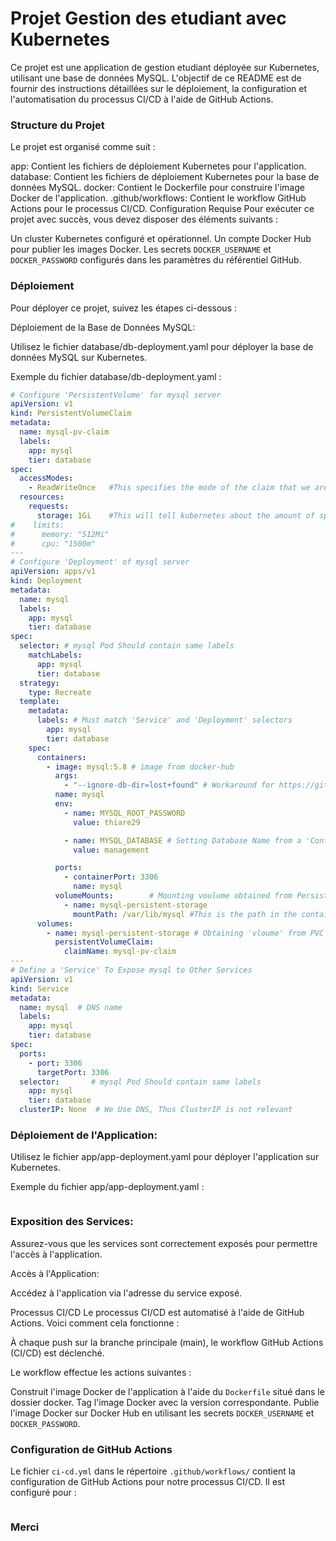 # Projet Gestion des etudiant avec Kubernetes
Ce projet est une application de gestion etudiant déployée sur Kubernetes, utilisant une base de données MySQL. L'objectif de ce README est de fournir des instructions détaillées sur le déploiement, la configuration et l'automatisation du processus CI/CD à l'aide de GitHub Actions.

### Structure du Projet
Le projet est organisé comme suit :

app: Contient les fichiers de déploiement Kubernetes pour l'application.
database: Contient les fichiers de déploiement Kubernetes pour la base de données MySQL.
docker: Contient le Dockerfile pour construire l'image Docker de l'application.
.github/workflows: Contient le workflow GitHub Actions pour le processus CI/CD.
Configuration Requise
Pour exécuter ce projet avec succès, vous devez disposer des éléments suivants :

Un cluster Kubernetes configuré et opérationnel.
Un compte Docker Hub pour publier les images Docker.
Les secrets `DOCKER_USERNAME` et `DOCKER_PASSWORD` configurés dans les paramètres du référentiel GitHub.
###  Déploiement
Pour déployer ce projet, suivez les étapes ci-dessous :

Déploiement de la Base de Données MySQL:

Utilisez le fichier database/db-deployment.yaml pour déployer la base de données MySQL sur Kubernetes.

Exemple du fichier database/db-deployment.yaml :

```yaml
# Configure 'PersistentVolume' for mysql server
apiVersion: v1
kind: PersistentVolumeClaim
metadata:
  name: mysql-pv-claim
  labels:
    app: mysql
    tier: database
spec:
  accessModes:
    - ReadWriteOnce   #This specifies the mode of the claim that we are trying to create.
  resources:
    requests:
      storage: 1Gi    #This will tell kubernetes about the amount of space we are trying to claim.
#    limits:
#      memory: "512Mi"
#      cpu: "1500m"
---
# Configure 'Deployment' of mysql server
apiVersion: apps/v1
kind: Deployment
metadata:
  name: mysql
  labels:
    app: mysql
    tier: database
spec:
  selector: # mysql Pod Should contain same labels
    matchLabels:
      app: mysql
      tier: database
  strategy:
    type: Recreate
  template:
    metadata:
      labels: # Must match 'Service' and 'Deployment' selectors
        app: mysql
        tier: database
    spec:
      containers:
        - image: mysql:5.8 # image from docker-hub
          args:
            - "--ignore-db-dir=lost+found" # Workaround for https://github.com/docker-library/mysql/issues/186
          name: mysql
          env:
            - name: MYSQL_ROOT_PASSWORD
              value: thiare29

            - name: MYSQL_DATABASE # Setting Database Name from a 'ConfigMap'
              value: management

          ports:
            - containerPort: 3306
              name: mysql
          volumeMounts:        # Mounting voulume obtained from Persistent Volume Claim
            - name: mysql-persistent-storage
              mountPath: /var/lib/mysql #This is the path in the container on which the mounting will take place.
      volumes:
        - name: mysql-persistent-storage # Obtaining 'vloume' from PVC
          persistentVolumeClaim:
            claimName: mysql-pv-claim
---
# Define a 'Service' To Expose mysql to Other Services
apiVersion: v1
kind: Service
metadata:
  name: mysql  # DNS name
  labels:
    app: mysql
    tier: database
spec:
  ports:
    - port: 3306
      targetPort: 3306
  selector:       # mysql Pod Should contain same labels
    app: mysql
    tier: database
  clusterIP: None  # We Use DNS, Thus ClusterIP is not relevant
```
### Déploiement de l'Application:

Utilisez le fichier app/app-deployment.yaml pour déployer l'application sur Kubernetes.

Exemple du fichier app/app-deployment.yaml :

```yaml

```

### Exposition des Services:

Assurez-vous que les services sont correctement exposés pour permettre l'accès à l'application.

Accès à l'Application:

Accédez à l'application via l'adresse du service exposé.

Processus CI/CD
Le processus CI/CD est automatisé à l'aide de GitHub Actions. Voici comment cela fonctionne :

À chaque push sur la branche principale (main), le workflow GitHub Actions (CI/CD) est déclenché.

Le workflow effectue les actions suivantes :

Construit l'image Docker de l'application à l'aide du `Dockerfile` situé dans le dossier docker.
Tag l'image Docker avec la version correspondante.
Publie l'image Docker sur Docker Hub en utilisant les secrets `DOCKER_USERNAME` et `DOCKER_PASSWORD`.

### Configuration de GitHub Actions

Le fichier `ci-cd.yml` dans le répertoire `.github/workflows/` contient la configuration de GitHub Actions pour notre processus CI/CD. Il est configuré pour :
```yaml

```

### Merci